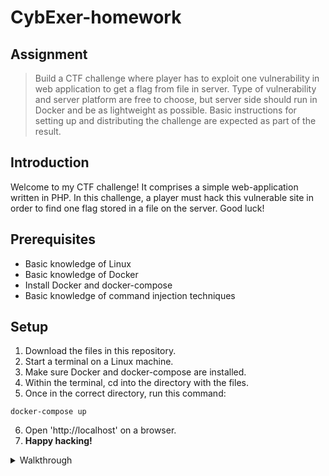 # CybExer-homework

## Assignment
> Build a CTF challenge where player has to exploit one vulnerability in web application to get a flag from file in server. Type of vulnerability and server platform are free to choose, but server side should run in Docker and be as lightweight as possible. Basic instructions for setting up and distributing the challenge are expected as part of the result.
## Introduction
Welcome to my CTF challenge! It comprises a simple web-application written in PHP.
In this challenge, a player must hack this vulnerable site in order to find one flag stored in a file on the server. Good luck!
## Prerequisites
- Basic knowledge of Linux
- Basic knowledge of Docker
- Install Docker and docker-compose
- Basic knowledge of command injection techniques
## Setup
1. Download the files in this repository.
2. Start a terminal on a Linux machine.
3. Make sure Docker and docker-compose are installed.
5. Within the terminal, cd into the directory with the files.
6. Once in the correct directory, run this command:
```
docker-compose up
```
6. Open 'http://localhost' on a browser.
7. __Happy hacking!__

<details>
  <summary>Walkthrough</summary>
  
  ## Walkthrough
__WARNING! This section provides the solution!__
  
  The function of this app is to ping a site and display the result of the ping command.
  
<img width="471" alt="Screenshot 2022-06-16 160425" src="https://user-images.githubusercontent.com/48446307/174076849-508ffe92-63db-433a-a90b-d90e9a411c6b.png">
  
  1. The user's input is used to issue commands to the server. This is a hint, that the input field could be vulnerable to command injection. Trying simple command injections, such as ```google.com;ls``` confirms this:
  
  <img width="488" alt="Screenshot 2022-06-16 161741" src="https://user-images.githubusercontent.com/48446307/174078790-23550da1-af71-4a04-b024-89648c6d6e45.png">

2. The ```ls``` command reveals, that there is another directory called _data_ within this directory, which interests us.
Entering  ```google.com;ls data``` gives us the following:
  
  <img width="384" alt="Screenshot 2022-06-16 162539" src="https://user-images.githubusercontent.com/48446307/174080002-524e8e47-215e-4446-a169-0bf840937108.png">

3. Thus we have found the flag.txt file. Now we read it using ```google.com;cat data/flag.txt```:
  
  <img width="411" alt="Screenshot 2022-06-16 162716" src="https://user-images.githubusercontent.com/48446307/174080334-79a87a00-4ee8-4324-a775-8a9b73a9772f.png">

  4. We have found the flag{Waw_h0W_D1D_You_F1Nd_Me!?}.
  __Thank you for playing!__

</details>
